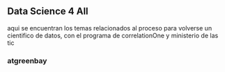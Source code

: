 ## Data Science 4 All
aqui se encuentran los temas relacionados al proceso para volverse
un cientifico de datos, con el programa de correlationOne y 
ministerio de las tic

### atgreenbay
